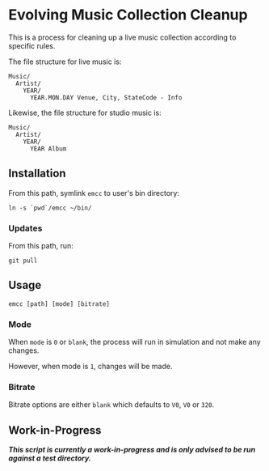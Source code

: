 # Evolving Music Collection Cleanup

This is a process for cleaning up a live music collection according to specific rules.

The file structure for live music is:

```
Music/
  Artist/
    YEAR/
      YEAR.MON.DAY Venue, City, StateCode - Info
```

Likewise, the file structure for studio music is:

```
Music/
  Artist/
    YEAR/
      YEAR Album
```

## Installation

From this path, symlink `emcc` to user's bin directory:

```
ln -s `pwd`/emcc ~/bin/
```

### Updates

From this path, run:

```
git pull
```

## Usage

```
emcc [path] [mode] [bitrate]
```

### Mode

When `mode` is `0` or `blank`, the process will run in simulation and not make any changes.

However, when mode is `1`, changes will be made.

### Bitrate

Bitrate options are either `blank` which defaults to `V0`, `V0` or `320`.

## Work-in-Progress

**_This script is currently a work-in-progress and is only advised to be run against a test directory._**
